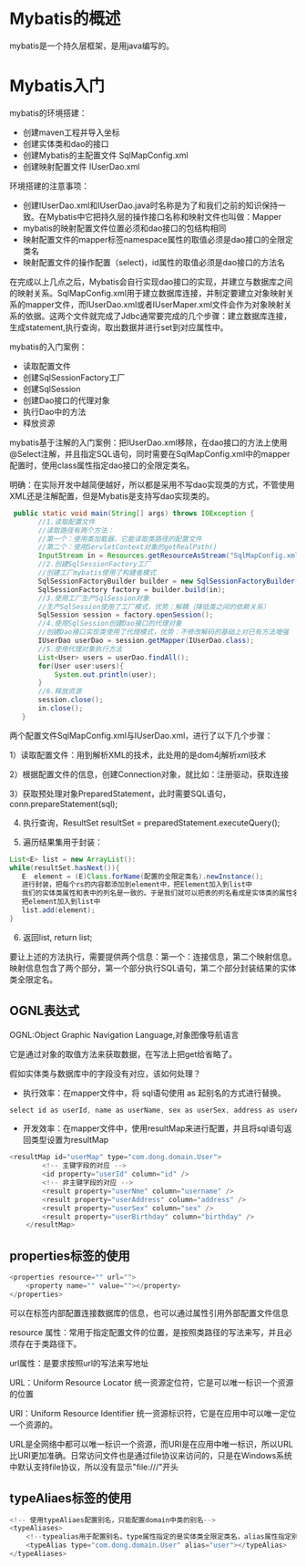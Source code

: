# Mybatis的概述
mybatis是一个持久层框架，是用java编写的。

# Mybatis入门
 mybatis的环境搭建：
 - 创建maven工程并导入坐标
 - 创建实体类和dao的接口
 - 创建Mybatis的主配置文件  SqlMapConfig.xml
 - 创建映射配置文件  IUserDao.xml
 
 环境搭建的注意事项：
 - 创建IUserDao.xml和IUserDao.java时名称是为了和我们之前的知识保持一致。在Mybatis中它把持久层的操作接口名称和映射文件也叫做：Mapper
 - mybatis的映射配置文件位置必须和dao接口的包结构相同
 - 映射配置文件的mapper标签namespace属性的取值必须是dao接口的全限定类名
 - 映射配置文件的操作配置（select)，id属性的取值必须是dao接口的方法名
 
 在完成以上几点之后，Mybatis会自行实现dao接口的实现，并建立与数据库之间的映射关系。SqlMapConfig.xml用于建立数据库连接，并制定要建立对象映射关系的mapper文件，而IUserDao.xml或者IUserMaper.xml文件会作为对象映射关系的依据。这两个文件就完成了Jdbc通常要完成的几个步骤：建立数据库连接，生成statement,执行查询，取出数据并进行set到对应属性中。
 
 mybatis的入门案例：
 - 读取配置文件
 - 创建SqlSessionFactory工厂
 - 创建SqlSession
 - 创建Dao接口的代理对象
 - 执行Dao中的方法
 - 释放资源
 
 mybatis基于注解的入门案例：把IUserDao.xml移除，在dao接口的方法上使用@Select注解，并且指定SQL语句，同时需要在SqlMapConfig.xml中的mapper配置时，使用class属性指定dao接口的全限定类名。
 
 明确：在实际开发中越简便越好，所以都是采用不写dao实现类的方式，不管使用XML还是注解配置，但是Mybatis是支持写dao实现类的。
 
 ```java
  public static void main(String[] args) throws IOException {
        //1.读取配置文件
        //读取路径有两个方法：
        //第一个：使用类加载器，它能读取类路径的配置文件
        //第二个：使用ServletContext对象的getRealPath()
        InputStream in = Resources.getResourceAsStream("SqlMapConfig.xml");
        //2.创建SqlSessionFactory工厂
        //创建工厂mybatis使用了构建者模式
        SqlSessionFactoryBuilder builder = new SqlSessionFactoryBuilder();
        SqlSessionFactory factory = builder.build(in);
        //3.使用工厂生产SqlSession对象
        //生产SqlSession使用了工厂模式，优势：解耦（降低类之间的依赖关系）
        SqlSession session = factory.openSession();
        //4.使用SqlSession创建Dao接口的代理对象
        //创建Dao接口实现类使用了代理模式，优势：不修改解码的基础上对已有方法增强
        IUserDao userDao = session.getMapper(IUserDao.class);
        //5.使用代理对象执行方法
        List<User> users = userDao.findAll();
        for(User user:users){
            System.out.println(user);
        }
        //6.释放资源
        session.close();
        in.close();
    }
 ```

 两个配置文件SqlMapConfig.xml与IUserDao.xml，进行了以下几个步骤：
 
 1）读取配置文件：用到解析XML的技术，此处用的是dom4j解析xml技术
 
 2）根据配置文件的信息，创建Connection对象，就比如：注册驱动，获取连接
 
 3）获取预处理对象PreparedStatement，此时需要SQL语句，conn.prepareStatement(sql);
 
 4) 执行查询，ResultSet  resultSet = preparedStatement.executeQuery();
 
 5) 遍历结果集用于封装：
 ```java
 List<E> list = new ArrayList():
 while(resultSet.hasNext()){
    E  element = (E)Class.forName(配置的全限定类名).newInstance();
    进行封装，把每个rs的内容都添加到element中，把Element加入到list中
    我们的实体类属性和表中的列名是一致的。于是我们就可以把表的列名看成是实体类的属性名称。就可以使用反射的方式来根据名称获取每个属性，并把值赋进去。
    把element加入到list中
    list.add(element);
 }
 ```
  
 6) 返回list,  return list;
 
 要让上述的方法执行，需要提供两个信息：第一个：连接信息，第二个映射信息。映射信息包含了两个部分，第一个部分执行SQL语句，第二个部分封装结果的实体类全限定名。 
 
 ## OGNL表达式
 OGNL:Object Graphic  Navigation Language,对象图像导航语言
 
 它是通过对象的取值方法来获取数据，在写法上把get给省略了。
 
 假如实体类与数据库中的字段没有对应，该如何处理？
 - 执行效率：在mapper文件中，将 sql语句使用 as 起别名的方式进行替换。
 ```java
 select id as userId, name as userName, sex as userSex, address as userAddress, birthday as userBirthday from user 
 ```
 - 开发效率：在mapper文件中，使用resultMap来进行配置，并且将sql语句返回类型设置为resultMap
```java
<resultMap id="userMap" type="com.dong.domain.User">
        <!-- 主键字段的对应 -->
        <id property="userId" column="id" />
        <!-- 非主键字段的对应 -->
        <result property="userNme" column="username" />
        <result property="userAddress" column="address" />
        <result property="userSex" column="sex" />
        <result property="userBirthday" column="birthday" />
    </resultMap>
```

## properties标签的使用
```java
<properties resource="" url="">
    <property name="" value=""></property>
</properties>
```
可以在标签内部配置连接数据库的信息，也可以通过属性引用外部配置文件信息
 
resource 属性：常用于指定配置文件的位置，是按照类路径的写法来写，并且必须存在于类路径下。
 
url属性：是要求按照url的写法来写地址
     
URL：Uniform Resource Locator 统一资源定位符，它是可以唯一标识一个资源的位置
     
URI：Uniform Resource Identifier 统一资源标识符，它是在应用中可以唯一定位一个资源的。
    
URL是全网络中都可以唯一标识一个资源，而URI是在应用中唯一标识，所以URL比URI更加准确。日常访问文件也是通过file协议来访问的，只是在Windows系统中默认支持file协议，所以没有显示"file:///"开头

## typeAliaes标签的使用
```java
<!-- 使用typeAliaes配置别名，只能配置domain中类的别名-->
<typeAliases>
    <!--typealias用于配置别名，type属性指定的是实体类全限定类名，alias属性指定别名，当指定了别名就再区分大小写-->
    <typeAlias type="com.dong.domain.User" alias="user"></typeAlias>
</typeAliases>
```
